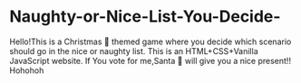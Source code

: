 # Naughty-or-Nice-List-You-Decide-
Hello!This is a Christmas 🎄  themed game where you decide which scenario should go in the nice or naughty list.
This is an HTML+CSS+Vanilla JavaScript website.
If You vote for me,Santa 🎅 will give you a nice present!!
Hohohoh
